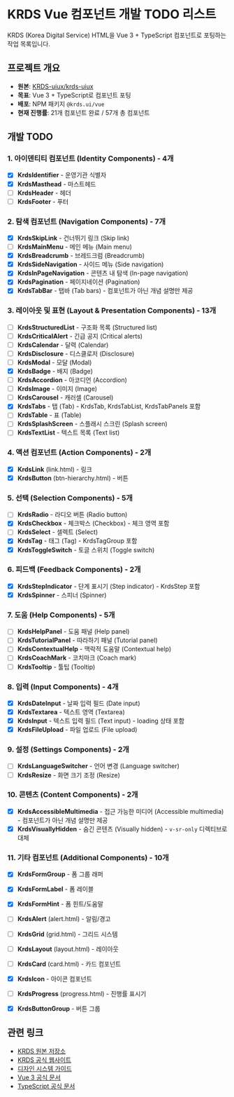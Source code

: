 # KRDS Vue 컴포넌트 개발 TODO 리스트

KRDS (Korea Digital Service) HTML을 Vue 3 + TypeScript 컴포넌트로 포팅하는 작업 목록입니다.

## 프로젝트 개요

- **원본**: [KRDS-uiux/krds-uiux](https://github.com/KRDS-uiux/krds-uiux)  
- **목표**: Vue 3 + TypeScript로 컴포넌트 포팅
- **배포**: NPM 패키지 `@krds.ui/vue`
- **현재 진행률**: 21개 컴포넌트 완료 / 57개 총 컴포넌트

## 개발 TODO


### 1. 아이덴티티 컴포넌트 (Identity Components) - 4개
- [x] **KrdsIdentifier** - 운영기관 식별자
- [x] **KrdsMasthead** - 마스트헤드
- [ ] **KrdsHeader** - 헤더
- [ ] **KrdsFooter** - 푸터

### 2. 탐색 컴포넌트 (Navigation Components) - 7개
- [x] **KrdsSkipLink** - 건너뛰기 링크 (Skip link)
- [ ] **KrdsMainMenu** - 메인 메뉴 (Main menu)
- [x] **KrdsBreadcrumb** - 브레드크럼 (Breadcrumb)
- [x] **KrdsSideNavigation** - 사이드 메뉴 (Side navigation)
- [x] **KrdsInPageNavigation** - 콘텐츠 내 탐색 (In-page navigation)
- [x] **KrdsPagination** - 페이지네이션 (Pagination)
- [x] **KrdsTabBar** - 탭바 (Tab bars) - 컴포넌트가 아닌 개념 설명만 제공

### 3. 레이아웃 및 표현 (Layout & Presentation Components) - 13개
- [ ] **KrdsStructuredList** - 구조화 목록 (Structured list)
- [ ] **KrdsCriticalAlert** - 긴급 공지 (Critical alerts)
- [ ] **KrdsCalendar** - 달력 (Calendar)
- [ ] **KrdsDisclosure** - 디스클로저 (Disclosure)
- [ ] **KrdsModal** - 모달 (Modal)
- [x] **KrdsBadge** - 배지 (Badge)
- [ ] **KrdsAccordion** - 아코디언 (Accordion)
- [ ] **KrdsImage** - 이미지 (Image)
- [ ] **KrdsCarousel** - 캐러셀 (Carousel)
- [x] **KrdsTabs** - 탭 (Tab) - KrdsTab, KrdsTabList, KrdsTabPanels 포함
- [ ] **KrdsTable** - 표 (Table)
- [ ] **KrdsSplashScreen** - 스플래시 스크린 (Splash screen)
- [ ] **KrdsTextList** - 텍스트 목록 (Text list)

### 4. 액션 컴포넌트 (Action Components) - 2개
- [x] **KrdsLink** (link.html) - 링크
- [x] **KrdsButton** (btn-hierarchy.html) - 버튼

### 5. 선택 (Selection Components) - 5개
- [ ] **KrdsRadio** - 라디오 버튼 (Radio button)
- [x] **KrdsCheckbox** - 체크박스 (Checkbox) - 체크 영역 포함
- [ ] **KrdsSelect** - 셀렉트 (Select)
- [x] **KrdsTag** - 태그 (Tag) - KrdsTagGroup 포함
- [x] **KrdsToggleSwitch** - 토글 스위치 (Toggle switch)

### 6. 피드백 (Feedback Components) - 2개
- [x] **KrdsStepIndicator** - 단계 표시기 (Step indicator) - KrdsStep 포함
- [x] **KrdsSpinner** - 스피너 (Spinner)

### 7. 도움 (Help Components) - 5개
- [ ] **KrdsHelpPanel** - 도움 패널 (Help panel)
- [ ] **KrdsTutorialPanel** - 따라하기 패널 (Tutorial panel)
- [ ] **KrdsContextualHelp** - 맥락적 도움말 (Contextual help)
- [ ] **KrdsCoachMark** - 코치마크 (Coach mark)
- [ ] **KrdsTooltip** - 툴팁 (Tooltip)

### 8. 입력 (Input Components) - 4개
- [x] **KrdsDateInput** - 날짜 입력 필드 (Date input)
- [x] **KrdsTextarea** - 텍스트 영역 (Textarea)
- [x] **KrdsInput** - 텍스트 입력 필드 (Text input) - loading 상태 포함
- [x] **KrdsFileUpload** - 파일 업로드 (File upload)

### 9. 설정 (Settings Components) - 2개
- [ ] **KrdsLanguageSwitcher** - 언어 변경 (Language switcher)
- [ ] **KrdsResize** - 화면 크기 조정 (Resize)

### 10. 콘텐츠 (Content Components) - 2개
- [X] **KrdsAccessibleMultimedia** - 접근 가능한 미디어 (Accessible multimedia) - 컴포넌트가 아닌 개념 설명만 제공
- [X] **KrdsVisuallyHidden** - 숨긴 콘텐츠 (Visually hidden) - `v-sr-only` 디렉티브로 대체

### 11. 기타 컴포넌트 (Additional Components) - 10개
- [x] **KrdsFormGroup** - 폼 그룹 래퍼
- [x] **KrdsFormLabel** - 폼 레이블
- [x] **KrdsFormHint** - 폼 힌트/도움말
- [ ] **KrdsAlert** (alert.html) - 알림/경고
- [ ] **KrdsGrid** (grid.html) - 그리드 시스템
- [ ] **KrdsLayout** (layout.html) - 레이아웃
- [ ] **KrdsCard** (card.html) - 카드 컴포넌트
- [x] **KrdsIcon** - 아이콘 컴포넌트
- [ ] **KrdsProgress** (progress.html) - 진행률 표시기
- [x] **KrdsButtonGroup** - 버튼 그룹


## 관련 링크

- [KRDS 원본 저장소](https://github.com/KRDS-uiux/krds-uiux)
- [KRDS 공식 웹사이트](https://www.krds.go.kr/)
- [디자인 시스템 가이드](https://www.krds.go.kr/html/site/index.html)
- [Vue 3 공식 문서](https://vuejs.org/)
- [TypeScript 공식 문서](https://www.typescriptlang.org/)
